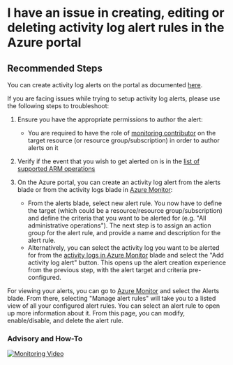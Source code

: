 <properties
  pagetitle="**I have an issue in creating, editing or deleting activity log alert rules in the Azure portal**"
  service="microsoft.insights"
  resource="activitylogalerts"
  ms.author="nolavime,aaronmax"
  selfhelptype="Generic"
  supporttopicids="32739771"
  resourcetags=""
  productpesids="15454"
  cloudenvironments="public,fairfax,mooncake,usnat,ussec"
  articleid="alerts-crud-ui-activitylog"
  ownershipid="AzureMonitoring_Alerts_ActivityLogAndMetricAlerts" />
# **I have an issue in creating, editing or deleting activity log alert rules in the Azure portal**

## **Recommended Steps**

You can create activity log alerts on the portal as documented [here](https://docs.microsoft.com/azure/azure-monitor/platform/alerts-activity-log).

If you are facing issues while trying to setup activity log alerts, please use the following steps to troubleshoot:

1. Ensure you have the appropriate permissions to author the alert:
    
    * You are required to have the role of [monitoring contributor](https://docs.microsoft.com/azure/azure-monitor/platform/roles-permissions-security#built-in-monitoring-roles) on the target resource (or resource group/subscription) in order to author alerts on it
    
2. Verify if the event that you wish to get alerted on is in the [list of supported ARM operations](https://docs.microsoft.com/azure/role-based-access-control/resource-provider-operations)
3. On the Azure portal, you can create an activity log alert from the alerts blade or from the activity logs blade in [Azure Monitor](https://docs.microsoft.com/azure/azure-monitor/platform/alerts-activity-log#azure-portal):

    * From the alerts blade, select new alert rule. You now have to define the target (which could be a resource/resource group/subscription) and define the criteria that you want to be alerted for (e.g. "All administrative operations"). The next step is to assign an action group for the alert rule, and provide a name and description for the alert rule.
    * Alternatively, you can select the activity log you want to be alerted for from the [activity logs in Azure Monitor](https://portal.azure.com/#blade/Microsoft_Azure_Monitoring/AzureMonitoringBrowseBlade/activityLog) blade and select the "Add activity log alert" button. This opens up the alert creation experience from the previous step, with the alert target and criteria pre-configured.

For viewing your alerts, you can go to [Azure Monitor](https://docs.microsoft.com/azure/azure-monitor/platform/alerts-activity-log#azure-portal) and select the Alerts blade. From there, selecting "Manage alert rules" will take you to a listed view of all your configured alert rules. You can select an alert rule to open up more information about it. From this page, you can modify, enable/disable, and delete the alert rule.

### **Advisory and How-To**
[![Monitoring Video](https://docs.microsoft.com/azure/azure-monitor/app/media/troubleshoot/alerts/how-to-configure-an-alert-rule.png)](https://www.microsoft.com/videoplayer/embed/RE4tflw?autoplay=1)